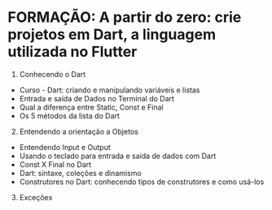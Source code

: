 # FORMAÇÃO: A partir do zero: crie projetos em Dart, a linguagem utilizada no Flutter

1. Conhecendo o Dart
 - Curso - Dart: criando e manipulando variáveis e listas
 - Entrada e saída de Dados no Terminal do Dart
 - Qual a diferença entre Static, Const e Final
 - Os 5 métodos da lista do Dart

 2. Entendendo a orientação a Objetos
 - Entendendo Input e Output
 - Usando o teclado para entrada e saída de dados com Dart
 - Const X Final no Dart
 - Dart: sintaxe, coleções e dinamismo
 - Construtores no Dart: conhecendo tipos de construtores e como usá-los

 3. Exceções